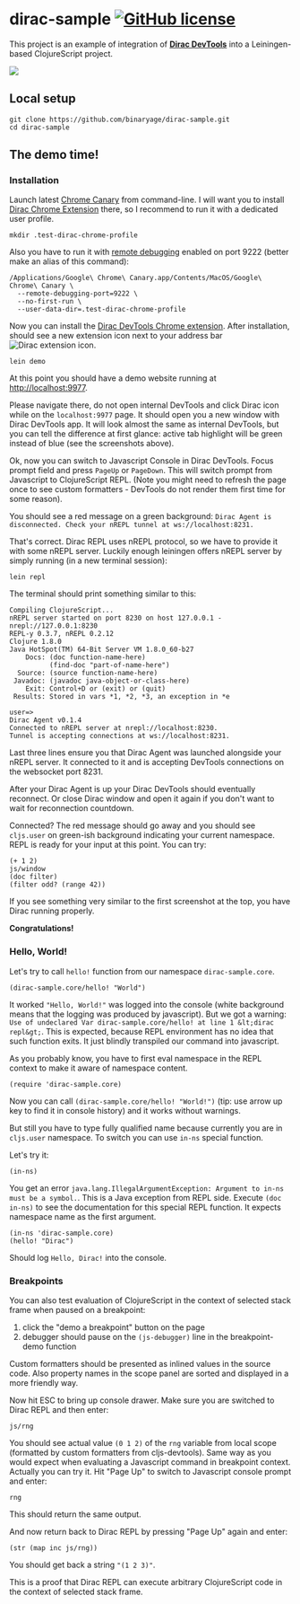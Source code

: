 # dirac-sample [![GitHub license](https://img.shields.io/github/license/binaryage/dirac-sample.svg)](license.txt)

This project is an example of integration of [**Dirac DevTools**](https://github.com/binaryage/dirac) into a
Leiningen-based ClojureScript project.

![](https://dl.dropboxusercontent.com/u/559047/dirac-repl-01.png)

## Local setup

    git clone https://github.com/binaryage/dirac-sample.git
    cd dirac-sample

## The demo time!

### Installation

Launch latest [Chrome Canary](https://www.google.com/chrome/browser/canary.html) from command-line.
I will want you to install [Dirac Chrome Extension](https://chrome.google.com/webstore/detail/dirac-devtools/kbkdngfljkchidcjpnfcgcokkbhlkogi) there,
so I recommend to run it with a dedicated user profile.

    mkdir .test-dirac-chrome-profile

Also you have to run it with [remote debugging](https://developer.chrome.com/devtools/docs/debugger-protocol)
enabled on port 9222 (better make an alias of this command):

    /Applications/Google\ Chrome\ Canary.app/Contents/MacOS/Google\ Chrome\ Canary \
      --remote-debugging-port=9222 \
      --no-first-run \
      --user-data-dir=.test-dirac-chrome-profile

Now you can install the [Dirac DevTools Chrome extension](https://chrome.google.com/webstore/detail/dirac-devtools/kbkdngfljkchidcjpnfcgcokkbhlkogi).
After installation, should see a new extension icon next to your address bar ![Dirac extension icon](https://dl.dropboxusercontent.com/u/559047/dirac-extension-icon.png).

    lein demo

At this point you should have a demo website running at [http://localhost:9977](http://localhost:9977).

Please navigate there, do not open internal DevTools and click Dirac icon while on the `localhost:9977` page.
It should open you a new window with Dirac DevTools app.
It will look almost the same as internal DevTools, but you can tell the difference at first glance: active tab highlight
will be green instead of blue (see the screenshots above).

Ok, now you can switch to Javascript Console in Dirac DevTools. Focus prompt field and press `PageUp` or `PageDown`.
This will switch prompt from Javascript to ClojureScript REPL. (Note you might need to refresh the page once to see
custom formatters - DevTools do not render them first time for some reason).

You should see a red message on a green background: `Dirac Agent is disconnected. Check your nREPL tunnel at ws://localhost:8231.`

That's correct. Dirac REPL uses nREPL protocol, so we have to provide it with some nREPL server.
Luckily enough leiningen offers nREPL server by simply running (in a new terminal session):

    lein repl

The terminal should print something similar to this:

    Compiling ClojureScript...
    nREPL server started on port 8230 on host 127.0.0.1 - nrepl://127.0.0.1:8230
    REPL-y 0.3.7, nREPL 0.2.12
    Clojure 1.8.0
    Java HotSpot(TM) 64-Bit Server VM 1.8.0_60-b27
        Docs: (doc function-name-here)
              (find-doc "part-of-name-here")
      Source: (source function-name-here)
     Javadoc: (javadoc java-object-or-class-here)
        Exit: Control+D or (exit) or (quit)
     Results: Stored in vars *1, *2, *3, an exception in *e

    user=>
    Dirac Agent v0.1.4
    Connected to nREPL server at nrepl://localhost:8230.
    Tunnel is accepting connections at ws://localhost:8231.

Last three lines ensure you that Dirac Agent was launched alongside your nREPL server. It connected to it and is accepting
DevTools connections on the websocket port 8231.

After your Dirac Agent is up your Dirac DevTools should eventually reconnect. Or close Dirac window and open it again if
you don't want to wait for reconnection countdown.

Connected? The red message should go away and you should see `cljs.user` on green-ish background indicating your
current namespace. REPL is ready for your input at this point. You can try:

    (+ 1 2)
    js/window
    (doc filter)
    (filter odd? (range 42))

If you see something very similar to the first screenshot at the top, you have Dirac running properly.

**Congratulations!**

### Hello, World!

Let's try to call `hello!` function from our namespace `dirac-sample.core`.

    (dirac-sample.core/hello! "World")

It worked `"Hello, World!"` was logged into the console (white background means that the logging was produced by javascript).
But we got a warning: `Use of undeclared Var dirac-sample.core/hello! at line 1 &lt;dirac repl&gt;`.
This is expected, because REPL environment has no idea that such function exits. It just blindly transpiled our command into javascript.

As you probably know, you have to first eval namespace in the REPL context to make it aware of namespace content.

    (require 'dirac-sample.core)

Now you can call `(dirac-sample.core/hello! "World!")` (tip: use arrow up key to find it in console history) and it works without warnings.

But still you have to type fully qualified name because currently you are in `cljs.user` namespace. To switch you can use `in-ns` special function.

Let's try it:

    (in-ns)

You get an error `java.lang.IllegalArgumentException: Argument to in-ns must be a symbol.`. This is a Java exception from REPL side.
 Execute `(doc in-ns)` to see the documentation for this special REPL function. It expects namespace name as the first argument.

    (in-ns 'dirac-sample.core)
    (hello! "Dirac")

Should log `Hello, Dirac!` into the console.

### Breakpoints

You can also test evaluation of ClojureScript in the context of selected stack frame when paused on a breakpoint:

1. click the "demo a breakpoint" button on the page
2. debugger should pause on the `(js-debugger)` line in the breakpoint-demo function

Custom formatters should be presented as inlined values in the source code.
Also property names in the scope panel are sorted and displayed in a more friendly way.

Now hit ESC to bring up console drawer. Make sure you are switched to Dirac REPL and then enter:

    js/rng

You should see actual value `(0 1 2)` of the `rng` variable from local scope (formatted by custom formatters from cljs-devtools).
Same way as you would expect when evaluating a Javascript command in breakpoint context. Actually you can try it.
Hit "Page Up" to switch to Javascript console prompt and enter:

    rng

This should return the same output.

And now return back to Dirac REPL by pressing "Page Up" again and enter:

    (str (map inc js/rng))

You should get back a string `"(1 2 3)"`.

This is a proof that Dirac REPL can execute arbitrary ClojureScript code in the context of selected stack frame.
